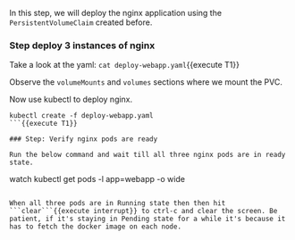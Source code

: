 In this step, we will deploy the nginx application using the `PersistentVolumeClaim` created before.

### Step deploy 3 instances of nginx
Take a look at the yaml:
```cat deploy-webapp.yaml```{{execute T1}}

Observe the `volumeMounts` and `volumes` sections where we mount the PVC.

Now use kubectl to deploy nginx.
```
kubectl create -f deploy-webapp.yaml
```{{execute T1}}

### Step: Verify nginx pods are ready

Run the below command and wait till all three nginx pods are in ready state.
```
watch kubectl get pods -l app=webapp -o wide
```{{execute T1}}

When all three pods are in Running state then then hit ```clear```{{execute interrupt}} to ctrl-c and clear the screen. Be patient, if it's staying in Pending state for a while it's because it has to fetch the docker image on each node.
